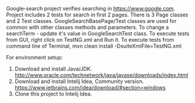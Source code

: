 Google-search project verifies searching in https://www.google.com.
Project includes 2 tests for search in first 2 pages.
There is 3 Page classes and 2 Test classes.
GoogleSearchBasePage/Test classes are used for common with other classes methods and parameters.
To change a searchTerm - update it's value in GoogleSearchTest class.
To execute tests from GUI, right click on TestNG.xml and Run it.
To execute tests from command line of Terminal, mvn clean install -DsuiteXmlFile=TestNG.xml

For environment setup:
1.	Download and install Java/JDK. http://www.oracle.com/technetwork/java/javase/downloads/index.html
2.	Download and install Intelij Idea, Community version. https://www.jetbrains.com/idea/download/#section=windows
3.	Clone this project to Intelij Idea.